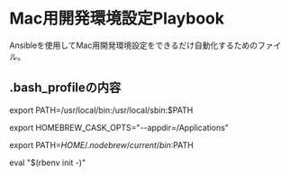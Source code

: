 # Mac用開発環境設定Playbook

Ansibleを使用してMac用開発環境設定をできるだけ自動化するためのファイル。


## .bash_profileの内容

export PATH=/usr/local/bin:/usr/local/sbin:$PATH

export HOMEBREW_CASK_OPTS="--appdir=/Applications"

export PATH=$HOME/.nodebrew/current/bin:$PATH

eval "$(rbenv init -)"
